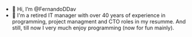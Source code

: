 - 👋 Hi, I’m @FernandoDDav
- 👀 I'm a retired IT manager with over 40 years of experience in programming, project managment and CTO roles in my resumme. And still, till now I very much enjoy programming (now for fun mainly).
